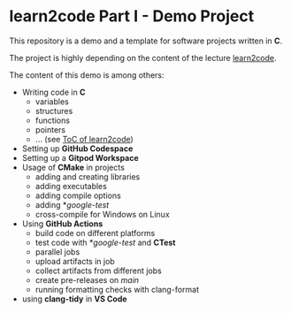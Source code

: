 # learn2code Part I - Demo Project

This repository is a demo and a template for software projects written in **C**.

The project is highly depending on the content of the lecture [learn2code](https://github.com/BenniWi/learn2code).

The content of this demo is among others:

* Writing code in **C**
  * variables
  * structures
  * functions
  * pointers
  * ... (see [ToC of learn2code](https://github.com/BenniWi/learn2code/blob/main/docs/slides_learn2code_1.md#table-of-contents))
* Setting up **GitHub Codespace**
* Setting up a **Gitpod Workspace**
* Usage of **CMake** in projects
  * adding and creating libraries
  * adding executables
  * adding compile options
  * adding **google-test*
  * cross-compile for Windows on Linux
* Using **GitHub Actions**
  * build code on different platforms
  * test code with **google-test* and **CTest**
  * parallel jobs
  * upload artifacts in job
  * collect artifacts from different jobs
  * create pre-releases on *main*
  * running formatting checks with clang-format
* using **clang-tidy** in **VS Code**
